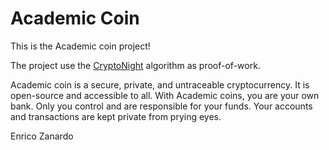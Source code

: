 # Academic Coin
This is the Academic coin project!

The project use the [CryptoNight](https://en.bitcoin.it/wiki/CryptoNight) algorithm  as proof-of-work.

Academic coin is a secure, private, and untraceable cryptocurrency. It is open-source and accessible to all. With Academic coins, you are your own bank. Only you control and are responsible for your funds. Your accounts and transactions are kept private from prying eyes.


Enrico Zanardo
